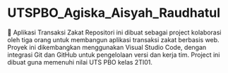# UTSPBO_Agiska_Aisyah_Raudhatul
🕌 Aplikasi Transaksi Zakat Repositori ini dibuat sebagai project kolaborasi oleh tiga orang untuk membangun aplikasi transaksi zakat berbasis web. Proyek ini dikembangkan menggunakan Visual Studio Code, dengan integrasi Git dan GitHub untuk pengelolaan versi dan kerja tim. Project ini dibuat guna memenuhi nilai UTS PBO kelas 2TI01.
